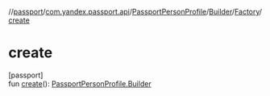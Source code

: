 //[passport](../../../../../index.md)/[com.yandex.passport.api](../../../index.md)/[PassportPersonProfile](../../index.md)/[Builder](../index.md)/[Factory](index.md)/[create](create.md)

# create

[passport]\
fun [create](create.md)(): [PassportPersonProfile.Builder](../index.md)
